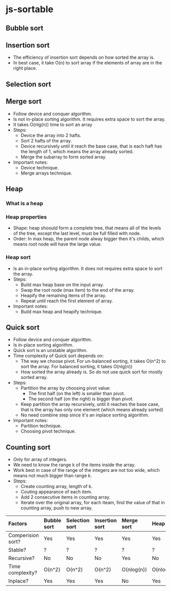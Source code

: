 # js-sortable

## Bubble sort

## Insertion sort
- The efficiency of insertion sort depends on how sorted the array is.
- In best case, it take O(n) to sort array if the elements of array are in the right place.

## Selection sort

## Merge sort
- Follow device and conquer algorithm.
- Is not in-place sorting algorithm. It requires extra space to sort the array.
- It takes O(nlg(n)) time to sort an array
- Steps:
  - Device the array into 2 hafts.
  - Sort 2 hafts of the array.
  - Device recursively until it reach the base case, that is each haft has the length of 1, which means the array already sorted.
  - Merge the subarray to form sorted array.
- Important notes:
  - Device technique.
  - Merge arrays technique.

## Heap
### What is a heap
### Heap properties
- Shape: heap shoould form a complete tree, that means all of the levels of the tree, except the last level, must be full filled with node.
- Order: In max heap, the parent node alway bigger then it's childs, which means root node will have the large value.
### Heap sort
- Is an in-place sorting algorithm. It does not requires extra space to sort the array.
- Steps:
  - Build max heap base on the input array.
  - Swap the root node (max item) to the end of the array.
  - Heapify the remaining items of the array.
  - Repeat until reach the first element of array.
- Important notes:
  - Build max heap and heapify technique.

## Quick sort
- Follow device and conquer algorithm.
- Is in-place sorting algorithm.
- Quick sort is an unstable algorithm.
- Time complexity of Quick sort depends on:
  - The way we choose pivot. For un-balanced sorting, it takes O(n^2) to sort the array. For balanced sorting, it takes O(nlg(n))
  - How sorted the array already is. So do not use quick sort for mostly sorted array.
- Steps:
  - Partition the array by choosing pivot value:
    - The first half (on the left) is smaller than pivot.
    - The second half (on the right) is bigger than pivot.
  - Keep partition the array recursively, until it reaches the base case, that is the array has only one element (which means already sorted)
  - No need combine step since it's an inplace sorting algorithm.
- Important notes:
  - Partition technique.
  - Choosing pivot technique.

## Counting sort
- Only for array of integers.
- We need to know the range k of the items inside the array.
- Work best in case of the range of the integers are not too wide, which means not much bigger than range k.
- Steps:
  - Create counting array, length of k.
  - Couting appearance of each item.
  - Add 2 consecutive items in counting array.
  - Iterate over the original array, for each iteam, find the value of that in counting array, push to new array.

| Factors | Bubble sort | Selection sort | Insertion sort | Merge sort | Heap sort | Quick sort | Counting sort | 
| :---    | :---        | :---           | :---           | :---       | :---      | :---       | :---        |
| Comperision sort?   | Yes | Yes | Yes | Yes | Yes | Yes | No |
| Stable?   | ? | ? | ? | ? | ? | ? | ? |
| Recursive?   | No | No | No | Yes | No | Yes | No |
| Time complexity?   | O(n^2) | O(n^2) | O(n^2) | O(nlog(n)) | O(nlog(n)) | O(nlog(n)) | O(n +k) |
| Inplace?   | Yes | Yes | Yes | No | Yes | No | Yes |